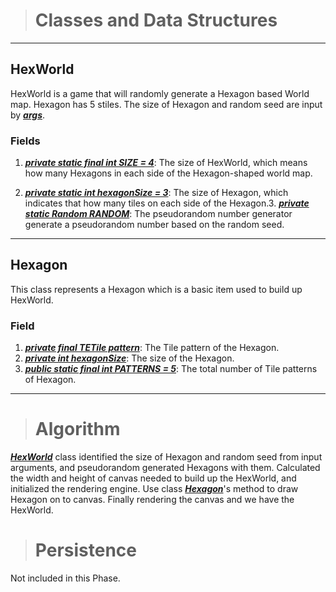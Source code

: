 > # Classes and Data Structures
***
## HexWorld
HexWorld is a game that will randomly generate a Hexagon based
World map. Hexagon has 5 stiles. The size of Hexagon and random seed
 are input by <u>***args***</u>.
### Fields
1. <u>***private static final int SIZE = 4***</u>: 
The size of HexWorld, which means
how many Hexagons in each side of the Hexagon-shaped world map. 

2. <u>***private static int hexagonSize = 3***</u>: The size of Hexagon, which indicates
that how many tiles on each side of the Hexagon.3. <u>***private static Random RANDOM***</u>: The pseudorandom number generator generate
a pseudorandom number based on the random seed.
***
## Hexagon
This class represents a Hexagon which is a basic item used to build up HexWorld.
### Field
1. <u>***private final TETile pattern***</u>: The Tile pattern of the Hexagon.
2. <u>***private int hexagonSize***</u>: The size of the Hexagon.
3. <u>***public static final int PATTERNS = 5***</u>: The total number of Tile patterns of Hexagon.
***
> # Algorithm
<u>***HexWorld***</u> class identified the size of Hexagon and random seed from input arguments,
and pseudorandom generated Hexagons with them. Calculated the width and height of canvas needed
to build up the HexWorld, and initialized the rendering engine. Use class <u>***Hexagon***</u>'s method to draw Hexagon on to
canvas. Finally rendering the canvas and we have the HexWorld.

> # Persistence
Not included in this Phase.
